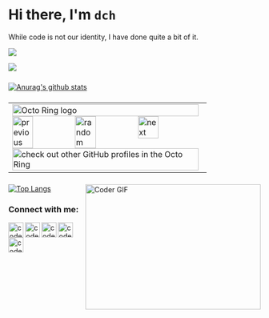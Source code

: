 # Hi there, I'm `dch`

While code is not our identity, I have done quite a bit of it.

<img
  src="https://cr-ss-service.azurewebsites.net/api/ScreenShot?widget=summary&username=dch&badges=2&show-avatar=false&style=--header-bg-color:%23000;--border-radius:10px"
/>

![](https://komarev.com/ghpvc/?username=dch)

###
[![Anurag's github stats](https://github-readme-stats.vercel.app/api?username=dch&count_private=true&show_icons=true&theme=dracula)](https://github.com/anuraghazra/github-readme-stats)

###

<table><tbody><tr><td><a href="https://octo-ring.com/"><img src="https://octo-ring.com/static/img/widget/top.png" width="99%" alt="Octo Ring logo" align="top"></a><br><a href="https://octo-ring.com/p/dch/prev"><img src="https://octo-ring.com/static/img/widget/prev.png" width="33%" alt="previous" align="top" title="previous profile"></a><a href="https://octo-ring.com/p/dch/random"><img src="https://octo-ring.com/static/img/widget/random.png" width="33%" alt="random" align="top" title="random profile"></a><a href="https://octo-ring.com/p/dch/next"><img src="https://octo-ring.com/static/img/widget/next.png" width="33%" alt="next" align="top" title="next profile"></a><br><a href="https://octo-ring.com/"><img src="https://octo-ring.com/static/img/widget/bottom.png" width="99%" alt="check out other GitHub profiles in the Octo Ring" align="top"></a></td></tr></tbody></table> 

###

<img align="right" alt="Coder GIF" height="250" width="350" src="https://thumbs.gfycat.com/EvilNextDevilfish-size_restricted.gif" data-canonical-src="https://thumbs.gfycat.com/EvilNextDevilfish-size_restricted.gif" style="max-width:100%;">

###

[![Top Langs](https://github-readme-stats.vercel.app/api/top-langs/?username=dch&theme=radical&layout=compact)](https://github.com/anuraghazra/github-readme-stats)

###

[biz]: https://skunkwerks.at/
[blog]: https://people.freebsd.org/~dch
[email]: mailto:dch@skunkwerks.at
[github]: https://github.com/dch
[linkedin]: https://www.linkedin.com/in/davecottlehuber/
[twitter]: https://www.twitter.com/dch__


### Connect with me:

[<img align="left" alt="codeSTACKr | LinkedIn" width="30px" src="https://img.icons8.com/color/2x/linkedin.png" />][linkedin]
[<img align="left" alt="codeSTACKr | Github" width="30px" src="https://img.icons8.com/color/2x/github.png" />][github]
[<img align="left" alt="codeSTACKr | Twitter" width="30px" src="https://img.icons8.com/color/2x/twitter.png" />][twitter]
[<img align="left" alt="codeSTACKr | Gmail" width="30px" src="https://img.icons8.com/color/2x/gmail.png" />][email]
[<img align="left" alt="codeSTACKr | Blog" width="30px" src="https://d2fltix0v2e0sb.cloudfront.net/dev-badge.svg" />][biz]

